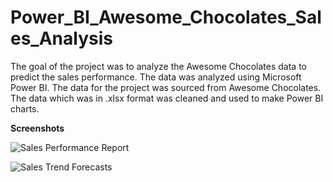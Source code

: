 # Power_BI_Awesome_Chocolates_Sales_Analysis

The goal of the project was to analyze the Awesome Chocolates data to predict the sales performance. The data was analyzed using Microsoft Power BI. The data for the project was sourced from Awesome Chocolates. The data which was in .xlsx format was cleaned and used to make Power BI charts. 

**Screenshots**

![Sales Performance Report](https://github.com/Maithri-Hegde/Power_BI_Awesome_Chocolates_Sales_Analysis/assets/81279183/f25eaeff-412a-4924-902b-b7856f8f529f)

![Sales Trend   Forecasts](https://github.com/Maithri-Hegde/Power_BI_Awesome_Chocolates_Sales_Analysis/assets/81279183/8032c43d-8ad3-4add-882b-52dd14b2e03a)

